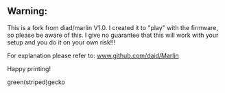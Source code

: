 Warning:
------------
This is a fork from diad/marlin V1.0. I created it to "play" with the firmware, so please be aware of this. I give no guarantee that this will work with your setup and you do it on your own risk!!!

For explanation please refer to: www.github.com/daid/Marlin

Happy printing!

green(striped)gecko